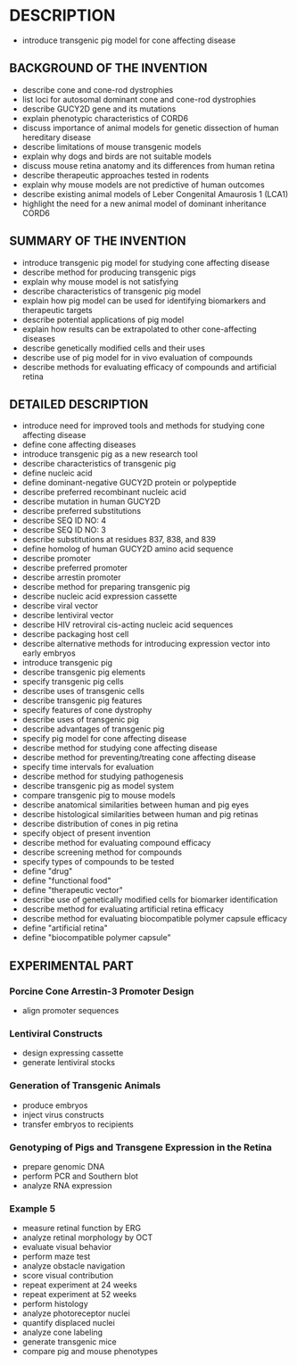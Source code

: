 # DESCRIPTION

- introduce transgenic pig model for cone affecting disease

## BACKGROUND OF THE INVENTION

- describe cone and cone-rod dystrophies
- list loci for autosomal dominant cone and cone-rod dystrophies
- describe GUCY2D gene and its mutations
- explain phenotypic characteristics of CORD6
- discuss importance of animal models for genetic dissection of human hereditary disease
- describe limitations of mouse transgenic models
- explain why dogs and birds are not suitable models
- discuss mouse retina anatomy and its differences from human retina
- describe therapeutic approaches tested in rodents
- explain why mouse models are not predictive of human outcomes
- describe existing animal models of Leber Congenital Amaurosis 1 (LCA1)
- highlight the need for a new animal model of dominant inheritance CORD6

## SUMMARY OF THE INVENTION

- introduce transgenic pig model for studying cone affecting disease
- describe method for producing transgenic pigs
- explain why mouse model is not satisfying
- describe characteristics of transgenic pig model
- explain how pig model can be used for identifying biomarkers and therapeutic targets
- describe potential applications of pig model
- explain how results can be extrapolated to other cone-affecting diseases
- describe genetically modified cells and their uses
- describe use of pig model for in vivo evaluation of compounds
- describe methods for evaluating efficacy of compounds and artificial retina

## DETAILED DESCRIPTION

- introduce need for improved tools and methods for studying cone affecting disease
- define cone affecting diseases
- introduce transgenic pig as a new research tool
- describe characteristics of transgenic pig
- define nucleic acid
- define dominant-negative GUCY2D protein or polypeptide
- describe preferred recombinant nucleic acid
- describe mutation in human GUCY2D
- describe preferred substitutions
- describe SEQ ID NO: 4
- describe SEQ ID NO: 3
- describe substitutions at residues 837, 838, and 839
- define homolog of human GUCY2D amino acid sequence
- describe promoter
- describe preferred promoter
- describe arrestin promoter
- describe method for preparing transgenic pig
- describe nucleic acid expression cassette
- describe viral vector
- describe lentiviral vector
- describe HIV retroviral cis-acting nucleic acid sequences
- describe packaging host cell
- describe alternative methods for introducing expression vector into early embryos
- introduce transgenic pig
- describe transgenic pig elements
- specify transgenic pig cells
- describe uses of transgenic cells
- describe transgenic pig features
- specify features of cone dystrophy
- describe uses of transgenic pig
- describe advantages of transgenic pig
- specify pig model for cone affecting disease
- describe method for studying cone affecting disease
- describe method for preventing/treating cone affecting disease
- specify time intervals for evaluation
- describe method for studying pathogenesis
- describe transgenic pig as model system
- compare transgenic pig to mouse models
- describe anatomical similarities between human and pig eyes
- describe histological similarities between human and pig retinas
- describe distribution of cones in pig retina
- specify object of present invention
- describe method for evaluating compound efficacy
- describe screening method for compounds
- specify types of compounds to be tested
- define "drug"
- define "functional food"
- define "therapeutic vector"
- describe use of genetically modified cells for biomarker identification
- describe method for evaluating artificial retina efficacy
- describe method for evaluating biocompatible polymer capsule efficacy
- define "artificial retina"
- define "biocompatible polymer capsule"

## EXPERIMENTAL PART

### Porcine Cone Arrestin-3 Promoter Design

- align promoter sequences

### Lentiviral Constructs

- design expressing cassette
- generate lentiviral stocks

### Generation of Transgenic Animals

- produce embryos
- inject virus constructs
- transfer embryos to recipients

### Genotyping of Pigs and Transgene Expression in the Retina

- prepare genomic DNA
- perform PCR and Southern blot
- analyze RNA expression

### Example 5

- measure retinal function by ERG
- analyze retinal morphology by OCT
- evaluate visual behavior
- perform maze test
- analyze obstacle navigation
- score visual contribution
- repeat experiment at 24 weeks
- repeat experiment at 52 weeks
- perform histology
- analyze photoreceptor nuclei
- quantify displaced nuclei
- analyze cone labeling
- generate transgenic mice
- compare pig and mouse phenotypes

